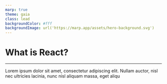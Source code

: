 ```yaml
---
marp: true
theme: gaia
class: lead
backgroundColor: #fff
backgroundImage: url('https://marp.app/assets/hero-background.svg')
---
```


# What is React?

---

Lorem ipsum dolor sit amet, consectetur adipiscing elit. Nullam auctor, nisl nec ultricies lacinia, nunc nisl aliquam massa, eget aliqu
